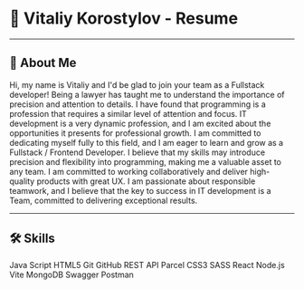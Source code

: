 # 💼 Vitaliy Korostylov - Resume

---

## 🌟 About Me

Hi, my name is Vitaliy and I'd be glad to join your team as a Fullstack developer!
Being a lawyer has taught me to understand the importance of precision and attention to details.
I have found that programming is a profession that requires a similar level of
attention and focus. IT development is a very dynamic profession, and I am excited about the
opportunities it presents for professional growth. I am committed to dedicating
myself fully to this field, and I am eager to learn and grow as a Fullstack / Frontend
Developer. I believe that my skills may introduce precision and flexibility into
programming, making me a valuable asset to any team.
I am committed to working collaboratively and deliver high-quality products
with great UX. I am passionate about responsible teamwork, and I believe that the key
to success in IT development is a Team, committed to delivering exceptional results.

---

## 🛠️ Skills

Java Script
HTML5
Git
GitHub
REST API
Parcel
CSS3
SASS
React
Node.js
Vite
MongoDB
Swagger
Postman
